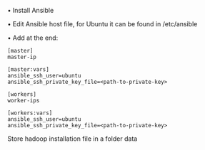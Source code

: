 • Install Ansible

• Edit Ansible host file, for Ubuntu it can be found in /etc/ansible

• Add at the end:

```
[master]
master-ip

[master:vars]
ansible_ssh_user=ubuntu
ansible_ssh_private_key_file=<path-to-private-key>

[workers]
worker-ips

[workers:vars]
ansible_ssh_user=ubuntu
ansible_ssh_private_key_file=<path-to-private-key>

```

Store hadoop installation file in a folder data
